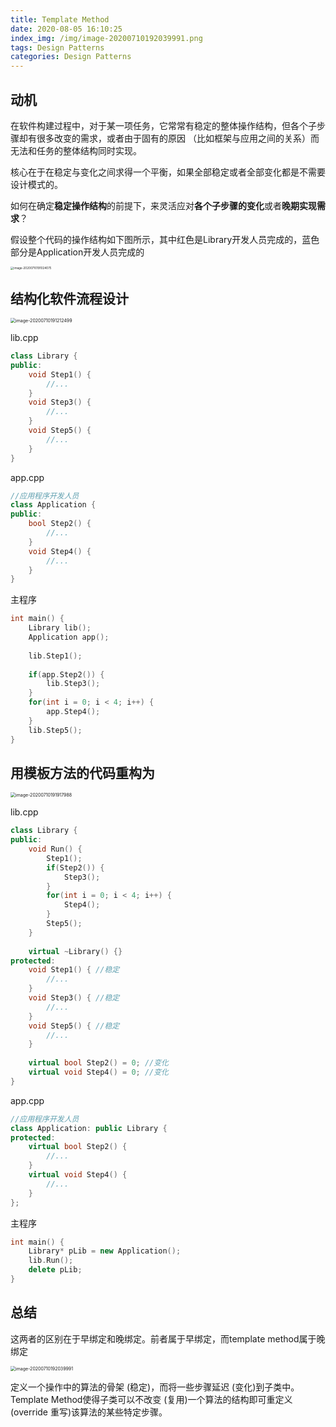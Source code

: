 ```yaml
---
title: Template Method
date: 2020-08-05 16:10:25
index_img: /img/image-20200710192039991.png
tags: Design Patterns
categories: Design Patterns
---
```


## 动机

在软件构建过程中，对于某一项任务，它常常有稳定的整体操作结构，但各个子步骤却有很多改变的需求，或者由于固有的原因 （比如框架与应用之间的关系）而无法和任务的整体结构同时实现。

核心在于在稳定与变化之间求得一个平衡，如果全部稳定或者全部变化都是不需要设计模式的。

如何在确定**稳定操作结构**的前提下，来灵活应对**各个子步骤的变化**或者**晚期实现需求**？

假设整个代码的操作结构如下图所示，其中红色是Library开发人员完成的，蓝色部分是Application开发人员完成的

<img src="image-20200710191024075.png" alt="image-20200710191024075" style="zoom:33%;" />



## 结构化软件流程设计

<img src="image-20200710191212499.png" alt="image-20200710191212499" style="zoom:50%;" />

lib.cpp

```cpp
class Library {
public:
    void Step1() {
        //...
    }
    void Step3() {
        //...
    }
    void Step5() {
        //...
    }
}
```

app.cpp

```cpp
//应用程序开发人员
class Application {
public:
    bool Step2() {
        //...
    }
    void Step4() {
        //...
    }
}
```

主程序

```cpp
int main() {
    Library lib();
    Application app();
    
    lib.Step1();
    
    if(app.Step2()) {
        lib.Step3();
    }
    for(int i = 0; i < 4; i++) {
        app.Step4();
    }
    lib.Step5();
}
```



## 用模板方法的代码重构为

<img src="image-20200710191917988.png" alt="image-20200710191917988" style="zoom:50%;" />

lib.cpp

```cpp
class Library {
public:
    void Run() {
        Step1();
        if(Step2()) {
            Step3();
        }
        for(int i = 0; i < 4; i++) {
            Step4();
        }
        Step5();
    }
    
    virtual ~Library() {}
protected:
    void Step1() { //稳定
        //...
    }
    void Step3() { //稳定
        //...
    }
    void Step5() { //稳定
        //...
    }
    
    virtual bool Step2() = 0; //变化
    virtual void Step4() = 0; //变化
}
```

app.cpp

```cpp
//应用程序开发人员
class Application: public Library {
protected:
    virtual bool Step2() {
        //...
    }
    virtual void Step4() {
        //...
    }
};
```

主程序

```cpp
int main() {
    Library* pLib = new Application();
    lib.Run();
    delete pLib;
}
```



## 总结

这两者的区别在于早绑定和晚绑定。前者属于早绑定，而template method属于晚绑定

<img src="image-20200710192039991.png" alt="image-20200710192039991" style="zoom:50%;" />

定义一个操作中的算法的骨架 (稳定)，而将一些步骤延迟 (变化)到子类中。Template Method使得子类可以不改变 (复用)一个算法的结构即可重定义(override 重写)该算法的某些特定步骤。

